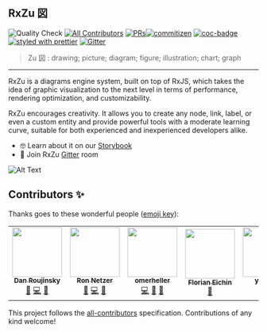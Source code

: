 ## RxZu 図 

>

![Quality Check](https://github.com/DanielNetzer/rxzu/workflows/Quality%20Check/badge.svg)<!-- ALL-CONTRIBUTORS-BADGE:START - Do not remove or modify this section --> [![All Contributors](https://img.shields.io/badge/all_contributors-6-orange.svg?style=flat-square)](#contributors-)<!-- ALL-CONTRIBUTORS-BADGE:END --> [![PRs](https://img.shields.io/badge/PRs-welcome-brightgreen.svg)](https://github.com/DanielNetzer/rxzu)[![commitizen](https://img.shields.io/badge/commitizen-friendly-brightgreen.svg)](http://commitizen.github.io/cz-cli/) [![coc-badge](https://img.shields.io/badge/codeof-conduct-ff69b4.svg)](https://github.com/DanielNetzer/rxzu/blob/main/CODE_OF_CONDUCT.md) [![styled with prettier](https://img.shields.io/badge/styled_with-prettier-ff69b4.svg)](https://github.com/prettier/prettier) [![Gitter](https://badges.gitter.im/rxzu-diagrams/community.svg)](https://gitter.im/rxzu-diagrams/community?utm_source=badge&utm_medium=badge&utm_campaign=pr-badge)

> Zu 図 : drawing; picture; diagram; figure; illustration; chart; graph

---

RxZu is a diagrams engine system, built on top of RxJS, which takes the idea of graphic visualization to the next level in terms of performance, rendering optimization, and customizability.

RxZu encourages creativity. It allows you to create any node, link, label, or even a custom entity and provide powerful tools with a moderate learning curve, suitable for both experienced and inexperienced developers alike.

- 🤓 Learn about it on our [Storybook](https://DanielNetzer.github.io/rxzu)
- 🍄 Join RxZu [Gitter](https://gitter.im/rxzu-diagrams/community) room

![Alt Text](https://github.com/DanielNetzer/rxzu/raw/main/assets/draganddropexample.gif)
## Contributors ✨

Thanks goes to these wonderful people ([emoji key](https://allcontributors.org/docs/en/emoji-key)):

<!-- ALL-CONTRIBUTORS-LIST:START - Do not remove or modify this section -->
<!-- prettier-ignore-start -->
<!-- markdownlint-disable -->
<table>
  <tr>
    <td align="center"><a href="https://github.com/danzrou"><img src="https://avatars3.githubusercontent.com/u/6433766?v=4?s=100" width="100px;" alt=""/><br /><sub><b>Dan Roujinsky</b></sub></a><br /><a href="https://github.com/DanielNetzer/rxzu/commits?author=danzrou" title="Documentation">📖</a> <a href="https://github.com/DanielNetzer/rxzu/commits?author=danzrou" title="Code">💻</a> <a href="#ideas-danzrou" title="Ideas, Planning, & Feedback">🤔</a></td>
    <td align="center"><a href="https://github.com/ronnetzer"><img src="https://avatars2.githubusercontent.com/u/1116785?v=4?s=100" width="100px;" alt=""/><br /><sub><b>Ron Netzer</b></sub></a><br /><a href="https://github.com/DanielNetzer/rxzu/commits?author=ronnetzer" title="Documentation">📖</a> <a href="https://github.com/DanielNetzer/rxzu/commits?author=ronnetzer" title="Code">💻</a> <a href="#ideas-ronnetzer" title="Ideas, Planning, & Feedback">🤔</a></td>
    <td align="center"><a href="https://github.com/omerheller"><img src="https://avatars0.githubusercontent.com/u/18534185?v=4?s=100" width="100px;" alt=""/><br /><sub><b>omerheller</b></sub></a><br /><a href="https://github.com/DanielNetzer/rxzu/commits?author=omerheller" title="Code">💻</a> <a href="#ideas-omerheller" title="Ideas, Planning, & Feedback">🤔</a> <a href="https://github.com/DanielNetzer/rxzu/commits?author=omerheller" title="Documentation">📖</a></td>
    <td align="center"><a href="http://www.florianeichin.de"><img src="https://avatars.githubusercontent.com/u/30117747?v=4?s=100" width="100px;" alt=""/><br /><sub><b>Florian Eichin</b></sub></a><br /><a href="https://github.com/DanielNetzer/rxzu/commits?author=florianeichin" title="Documentation">📖</a></td>
    <td align="center"><a href="https://github.com/yaelrabi"><img src="https://avatars.githubusercontent.com/u/75570026?v=4?s=100" width="100px;" alt=""/><br /><sub><b>yaelrabi</b></sub></a><br /><a href="https://github.com/DanielNetzer/rxzu/commits?author=yaelrabi" title="Code">💻</a></td>
    <td align="center"><a href="https://github.com/Lihovod"><img src="https://avatars.githubusercontent.com/u/7195708?v=4?s=100" width="100px;" alt=""/><br /><sub><b>0</b></sub></a><br /><a href="https://github.com/DanielNetzer/rxzu/commits?author=Lihovod" title="Code">💻</a></td>
  </tr>
</table>

<!-- markdownlint-restore -->
<!-- prettier-ignore-end -->

<!-- ALL-CONTRIBUTORS-LIST:END -->

This project follows the [all-contributors](https://github.com/all-contributors/all-contributors) specification. Contributions of any kind welcome!
